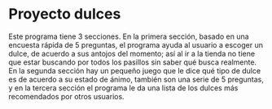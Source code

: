 # Proyecto dulces

Este programa tiene 3 secciones. En la primera sección, basado en una encuesta rápida de 5 preguntas, el programa ayuda al usuario a escoger un dulce, de acuerdo a sus antojos del momento; así al ir a la tienda no tiene que estar buscando por todos los pasillos sin saber qué busca realmente. En la segunda sección hay un pequeño juego que le dice qué tipo de dulce es de acuerdo a su estado de ánimo, también son una serie de 5 preguntas, y en la tercera sección el programa le da una lista de los dulces más recomendados por otros usuarios. 
